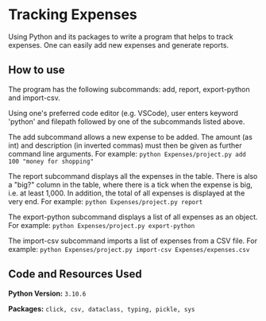 # Tracking Expenses

Using Python and its packages to write a program that helps to track expenses. One can easily add new expenses and generate reports.

## How to use
The program has the following subcommands: add, report, export-python and import-csv.

Using one's preferred code editor (e.g. VSCode), user enters keyword 'python' and filepath followed by one of the subcommands listed above. 

The add subcommand allows a new expense to be added. The amount (as int) and description (in inverted commas) must then be given as further command line arguments.
For example: `python Expenses/project.py add 100 "money for shopping"`

The report subcommand displays all the expenses in the table. There is also a "big?" column in the table, where there is a tick when the expense is big, i.e. at least 1,000. In addition, the total of all expenses is displayed at the very end. 
For example: `python Expenses/project.py report`

The export-python subcommand displays a list of all expenses as an object.
For example: `python Expenses/project.py export-python`

The import-csv subcommand imports a list of expenses from a CSV file.
For example: `python Expenses/project.py import-csv Expenses/expenses.csv`


## Code and Resources Used
**Python Version:** `3.10.6`

**Packages:** `click, csv, dataclass, typing, pickle, sys` 

